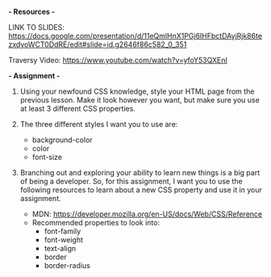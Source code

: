 **- Resources -**

LINK TO SLIDES: https://docs.google.com/presentation/d/11eQmlHnX1PGj6IHFbctDAyjRjk86tezxdyoWCT0DdRE/edit#slide=id.g2646f86c582_0_351

Traversy Video: https://www.youtube.com/watch?v=yfoY53QXEnI

**- Assignment -**

1. Using your newfound CSS knowledge, style your HTML page from the previous lesson. Make it look however you want, but make sure you use at least 3 different CSS properties.

2. The three different styles I want you to use are:

   - background-color
   - color
   - font-size

3. Branching out and exploring your ability to learn new things is a big part of being a developer. So, for this assignment, I want you to use the following resources to learn about a new CSS property and use it in your assignment.
   - MDN: https://developer.mozilla.org/en-US/docs/Web/CSS/Reference
   - Recommended properties to look into:
     - font-family
     - font-weight
     - text-align
     - border
     - border-radius
